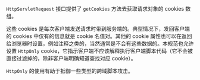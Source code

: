 `HttpServletRequest` 接口提供了 `getCookies` 方法去获取请求对象的 cookies 数组。

这些 cookies 是每次客户端发送请求时带到服务端的。典型情况下，发回客户端的 cookies 中仅有的信息就是 cookie 名值对。其他的 cookie 属性也可以在返回给浏览器时设置，例如注释之类的，当然通常是不会有这些数据的。本规范也允许设置 `HttpOnly` cookie，它指示客户端不应该解释执行客户端脚本代码（它不会被直接过滤掉的，除非客户端明确知道查找对应 cookie）。

`HttpOnly` 的使用有助于抵御一些类型的跨域脚本攻击。